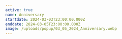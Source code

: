 ```yaml
---
active: true
name: Anniversary
startdate: 2024-03-03T23:00:00.000Z
enddate: 2024-03-05T23:00:00.000Z
image: /uploads/popup/03_05_2024_Anniversary.webp
---
```


